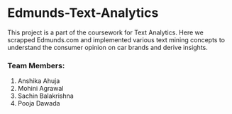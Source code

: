 # Edmunds-Text-Analytics
 This project is a part of the coursework for Text Analytics. Here we scrapped Edmunds.com and implemented various text mining concepts to understand the consumer opinion on car brands and derive insights.

### Team Members:
1. Anshika Ahuja
2. Mohini Agrawal
3. Sachin Balakrishna
4. Pooja Dawada
